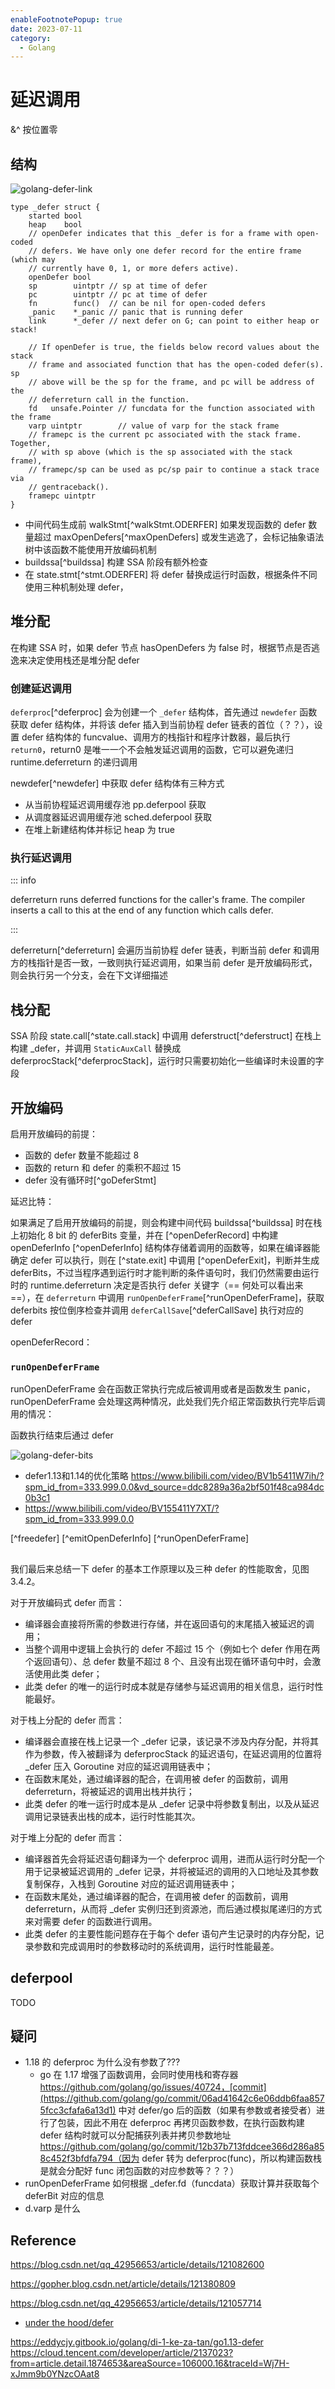 ```yaml
---
enableFootnotePopup: true
date: 2023-07-11
category:
  - Golang
---
```


# 延迟调用

&^ 按位置零
## 结构

![golang-defer-link](https://img.draveness.me/2020-01-19-15794017184603-golang-defer-link.png)

```go:no-line-numbers 
type _defer struct {
    started bool
    heap    bool
    // openDefer indicates that this _defer is for a frame with open-coded
    // defers. We have only one defer record for the entire frame (which may
    // currently have 0, 1, or more defers active).
    openDefer bool
    sp        uintptr // sp at time of defer
    pc        uintptr // pc at time of defer
    fn        func()  // can be nil for open-coded defers
    _panic    *_panic // panic that is running defer
    link      *_defer // next defer on G; can point to either heap or stack!

    // If openDefer is true, the fields below record values about the stack
    // frame and associated function that has the open-coded defer(s). sp
    // above will be the sp for the frame, and pc will be address of the
    // deferreturn call in the function.
    fd   unsafe.Pointer // funcdata for the function associated with the frame
    varp uintptr        // value of varp for the stack frame
    // framepc is the current pc associated with the stack frame. Together,
    // with sp above (which is the sp associated with the stack frame),
    // framepc/sp can be used as pc/sp pair to continue a stack trace via
    // gentraceback().
    framepc uintptr
}
```

- 中间代码生成前 walkStmt[^walkStmt.ODERFER] 如果发现函数的 defer 数量超过 maxOpenDefers[^maxOpenDefers] 或发生逃逸了，会标记抽象语法树中该函数不能使用开放编码机制
- buildssa[^buildssa] 构建 SSA 阶段有额外检查
- 在 state.stmt[^stmt.ODERFER] 将 defer 替换成运行时函数，根据条件不同使用三种机制处理 defer，

## 堆分配 <Badge text="1.1~1.12" type="tip"/>

在构建 SSA 时，如果 defer 节点 hasOpenDefers 为 false 时，根据节点是否逃逸来决定使用栈还是堆分配 defer

### 创建延迟调用

`deferproc`[^deferproc] 会为创建一个 `_defer` 结构体，首先通过 `newdefer` 函数获取 defer 结构体，并将该 defer 插入到当前协程 defer 链表的首位（？？），设置 defer 结构体的 funcvalue、调用方的栈指针和程序计数器，最后执行 `return0`，return0 是唯一一个不会触发延迟调用的函数，它可以避免递归 runtime.deferreturn 的递归调用

newdefer[^newdefer] 中获取 defer 结构体有三种方式

- 从当前协程延迟调用缓存池 pp.deferpool 获取
- 从调度器延迟调用缓存池 sched.deferpool 获取
- 在堆上新建结构体并标记 heap 为 true

### 执行延迟调用

::: info

deferreturn runs deferred functions for the caller's frame. The compiler inserts a call to this at the end of any function which calls defer.

:::

deferreturn[^deferreturn] 会遍历当前协程 defer 链表，判断当前 defer 和调用方的栈指针是否一致，一致则执行延迟调用，如果当前 defer 是开放编码形式，则会执行另一个分支，会在下文详细描述

## 栈分配 <Badge text="1.13" type="tip"/>

SSA 阶段 state.call[^state.call.stack] 中调用 deferstruct[^deferstruct] 在栈上构建 _defer，并调用 `StaticAuxCall` 替换成 deferprocStack[^deferprocStack]，运行时只需要初始化一些编译时未设置的字段

## 开放编码 <Badge text="1.14~" type="tip"/>

启用开放编码的前提：

- 函数的 defer 数量不能超过 8
- 函数的 return 和 defer 的乘积不超过 15
- defer 没有循环时[^goDeferStmt]

延迟比特：

如果满足了启用开放编码的前提，则会构建中间代码 buildssa[^buildssa] 时在栈上初始化 8 bit 的 deferBits 变量，并在 [^openDeferRecord] 中构建 openDeferInfo [^openDeferInfo] 结构体存储着调用的函数等，如果在编译器能确定 defer 可以执行，则在 [^state.exit] 中调用 [^openDeferExit]，判断并生成 deferBits，不过当程序遇到运行时才能判断的条件语句时，我们仍然需要由运行时的 runtime.deferreturn 决定是否执行 defer 关键字（== 何处可以看出来 ==），在 `deferreturn` 中调用 `runOpenDeferFrame`[^runOpenDeferFrame]，获取 deferbits 按位倒序检查并调用 `deferCallSave`[^deferCallSave] 执行对应的 defer

openDeferRecord：

### `runOpenDeferFrame`

runOpenDeferFrame 会在函数正常执行完成后被调用或者是函数发生 panic，runOpenDeferFrame 会处理这两种情况，此处我们先介绍正常函数执行完毕后调用的情况：

函数执行结束后通过 defer

![golang-defer-bits](https://img.draveness.me/2020-10-31-16041438704362/golang-defer-bits.png)

- defer1.13和1.14的优化策略 https://www.bilibili.com/video/BV1b5411W7ih/?spm_id_from=333.999.0.0&vd_source=ddc8289a36a2bf501f48ca984dc0b3c1
- https://www.bilibili.com/video/BV155411Y7XT/?spm_id_from=333.999.0.0

[^freedefer]
[^emitOpenDeferInfo]
[^runOpenDeferFrame]

##

我们最后来总结一下 defer 的基本工作原理以及三种 defer 的性能取舍，见图 3.4.2。

对于开放编码式 defer 而言：

- 编译器会直接将所需的参数进行存储，并在返回语句的末尾插入被延迟的调用；
- 当整个调用中逻辑上会执行的 defer 不超过 15 个（例如七个 defer 作用在两个返回语句）、总 defer 数量不超过 8 个、且没有出现在循环语句中时，会激活使用此类 defer；
- 此类 defer 的唯一的运行时成本就是存储参与延迟调用的相关信息，运行时性能最好。

对于栈上分配的 defer 而言：

- 编译器会直接在栈上记录一个 _defer 记录，该记录不涉及内存分配，并将其作为参数，传入被翻译为 deferprocStack 的延迟语句，在延迟调用的位置将 _defer 压入 Goroutine 对应的延迟调用链表中；
- 在函数末尾处，通过编译器的配合，在调用被 defer 的函数前，调用 deferreturn，将被延迟的调用出栈并执行；
- 此类 defer 的唯一运行时成本是从 _defer 记录中将参数复制出，以及从延迟调用记录链表出栈的成本，运行时性能其次。

对于堆上分配的 defer 而言：

- 编译器首先会将延迟语句翻译为一个 deferproc 调用，进而从运行时分配一个用于记录被延迟调用的 _defer 记录，并将被延迟的调用的入口地址及其参数复制保存，入栈到 Goroutine 对应的延迟调用链表中；
- 在函数末尾处，通过编译器的配合，在调用被 defer 的函数前，调用 deferreturn，从而将 _defer 实例归还到资源池，而后通过模拟尾递归的方式来对需要 defer 的函数进行调用。
- 此类 defer 的主要性能问题存在于每个 defer 语句产生记录时的内存分配，记录参数和完成调用时的参数移动时的系统调用，运行时性能最差。


## deferpool

TODO

## 疑问

- 1.18 的 deferproc 为什么没有参数了???
  - go 在 1.17 增强了函数调用，会同时使用栈和寄存器 https://github.com/golang/go/issues/40724，[commit](https://github.com/golang/go/commit/06ad41642c6e06ddb6faa8575fcc3cfafa6a13d1) 中对 defer/go 后的函数（如果有参数或者接受者）进行了包装，因此不用在 deferproc 再拷贝函数参数，在执行函数构建 defer 结构时就可以分配捕获列表并拷贝参数地址 https://github.com/golang/go/commit/12b37b713fddcee366d286a858c452f3bfdfa794（因为 defer 转为 deferproc(func)，所以构建函数栈是就会分配好 func 闭包函数的对应参数等？？？）
- runOpenDeferFrame 如何根据 _defer.fd（funcdata）获取计算并获取每个 deferBit 对应的信息
- d.varp 是什么

## Reference


https://blog.csdn.net/qq_42956653/article/details/121082600

https://gopher.blog.csdn.net/article/details/121380809

https://blog.csdn.net/qq_42956653/article/details/121057714

<!-- @include: ./defer.code.snippet.md -->

- [under the hood/defer](https://golang.design/under-the-hood/zh-cn/part1basic/ch03lang/defer/#343--defer1)

https://eddycjy.gitbook.io/golang/di-1-ke-za-tan/go1.13-defer
https://cloud.tencent.com/developer/article/2137023?from=article.detail.1874653&areaSource=106000.16&traceId=Wj7H-xJmm9b0YNzcOAat8
